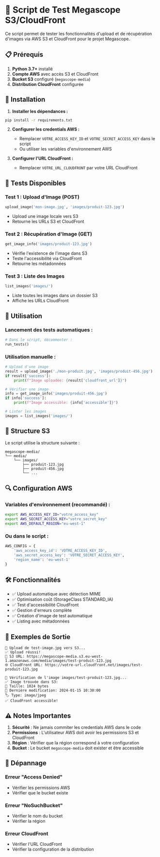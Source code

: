 # 🚀 Script de Test Megascope S3/CloudFront

Ce script permet de tester les fonctionnalités d'upload et de récupération d'images via AWS S3 et CloudFront pour le projet Megascope.

## 📋 Prérequis

1. **Python 3.7+** installé
2. **Compte AWS** avec accès S3 et CloudFront
3. **Bucket S3** configuré (`megascope-media`)
4. **Distribution CloudFront** configurée

## 🔧 Installation

1. **Installer les dépendances :**
```bash
pip install -r requirements.txt
```

2. **Configurer les credentials AWS :**
   - Remplacer `VOTRE_ACCESS_KEY_ID` et `VOTRE_SECRET_ACCESS_KEY` dans le script
   - Ou utiliser les variables d'environnement AWS

3. **Configurer l'URL CloudFront :**
   - Remplacer `VOTRE_URL_CLOUDFRONT` par votre URL CloudFront

## 🧪 Tests Disponibles

### Test 1 : Upload d'Image (POST)
```python
upload_image('mon-image.jpg', 'images/produit-123.jpg')
```
- Upload une image locale vers S3
- Retourne les URLs S3 et CloudFront

### Test 2 : Récupération d'Image (GET)
```python
get_image_info('images/produit-123.jpg')
```
- Vérifie l'existence de l'image dans S3
- Teste l'accessibilité via CloudFront
- Retourne les métadonnées

### Test 3 : Liste des Images
```python
list_images('images/')
```
- Liste toutes les images dans un dossier S3
- Affiche les URLs CloudFront

## 🚀 Utilisation

### Lancement des tests automatiques :
```python
# Dans le script, décommenter :
run_tests()
```

### Utilisation manuelle :
```python
# Upload d'une image
result = upload_image('./mon-produit.jpg', 'images/produit-456.jpg')
if result['success']:
    print(f"Image uploadée: {result['cloudfront_url']}")

# Vérifier une image
info = get_image_info('images/produit-456.jpg')
if info['success']:
    print(f"Image accessible: {info['accessible']}")

# Lister les images
images = list_images('images/')
```

## 📁 Structure S3

Le script utilise la structure suivante :
```
megascope-media/
└── media/
    └── images/
        ├── produit-123.jpg
        ├── produit-456.jpg
        └── ...
```

## 🔍 Configuration AWS

### Variables d'environnement (recommandé) :
```bash
export AWS_ACCESS_KEY_ID="votre_access_key"
export AWS_SECRET_ACCESS_KEY="votre_secret_key"
export AWS_DEFAULT_REGION="eu-west-1"
```

### Ou dans le script :
```python
AWS_CONFIG = {
    'aws_access_key_id': 'VOTRE_ACCESS_KEY_ID',
    'aws_secret_access_key': 'VOTRE_SECRET_ACCESS_KEY',
    'region_name': 'eu-west-1'
}
```

## 🛠️ Fonctionnalités

- ✅ Upload automatique avec détection MIME
- ✅ Optimisation coût (StorageClass STANDARD_IA)
- ✅ Test d'accessibilité CloudFront
- ✅ Gestion d'erreurs complète
- ✅ Création d'image de test automatique
- ✅ Listing avec métadonnées

## 📝 Exemples de Sortie

```
🔄 Upload de test-image.jpg vers S3...
✅ Upload réussi!
📍 S3 URL: https://megascope-media.s3.eu-west-1.amazonaws.com/media/images/test-produit-123.jpg
🌐 CloudFront URL: https://votre-url.cloudfront.net/images/test-produit-123.jpg

🔄 Vérification de l'image images/test-produit-123.jpg...
✅ Image trouvée dans S3:
📏 Taille: 1024 bytes
📅 Dernière modification: 2024-01-15 10:30:00
🏷️ Type: image/jpeg
✅ CloudFront accessible!
```

## ⚠️ Notes Importantes

1. **Sécurité** : Ne jamais commiter les credentials AWS dans le code
2. **Permissions** : L'utilisateur AWS doit avoir les permissions S3 et CloudFront
3. **Région** : Vérifier que la région correspond à votre configuration
4. **Bucket** : Le bucket `megascope-media` doit exister et être accessible

## 🐛 Dépannage

### Erreur "Access Denied"
- Vérifier les permissions AWS
- Vérifier que le bucket existe

### Erreur "NoSuchBucket"
- Vérifier le nom du bucket
- Vérifier la région

### Erreur CloudFront
- Vérifier l'URL CloudFront
- Vérifier la configuration de la distribution 